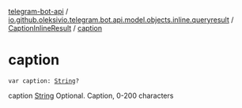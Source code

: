 [telegram-bot-api](../../index.md) / [io.github.oleksivio.telegram.bot.api.model.objects.inline.queryresult](../index.md) / [CaptionInlineResult](index.md) / [caption](./caption.md)

# caption

`var caption: `[`String`](https://kotlinlang.org/api/latest/jvm/stdlib/kotlin/-string/index.html)`?`

caption [String](https://kotlinlang.org/api/latest/jvm/stdlib/kotlin/-string/index.html) Optional. Caption, 0-200 characters

